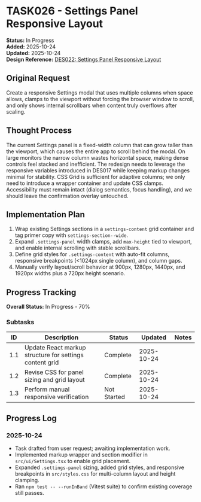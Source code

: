 # TASK026 - Settings Panel Responsive Layout

**Status:** In Progress  
**Added:** 2025-10-24  
**Updated:** 2025-10-24  
**Design Reference:** [DES022: Settings Panel Responsive Layout](../designs/DES022-settings-panel-responsive.md)

## Original Request

Create a responsive Settings modal that uses multiple columns when space allows, clamps to the viewport without forcing the browser window to scroll, and only shows internal scrollbars when content truly overflows after scaling.

## Thought Process

The current Settings panel is a fixed-width column that can grow taller than the viewport, which causes the entire app to scroll behind the modal. On large monitors the narrow column wastes horizontal space, making dense controls feel stacked and inefficient. The redesign needs to leverage the responsive variables introduced in DES017 while keeping markup changes minimal for stability. CSS Grid is sufficient for adaptive columns; we only need to introduce a wrapper container and update CSS clamps. Accessibility must remain intact (dialog semantics, focus handling), and we should leave the confirmation overlay untouched.

## Implementation Plan

1. Wrap existing Settings sections in a `settings-content` grid container and tag primer copy with `settings-section--wide`.
2. Expand `.settings-panel` width clamps, add `max-height` tied to viewport, and enable internal scrolling with stable scrollbars.
3. Define grid styles for `.settings-content` with auto-fit columns, responsive breakpoints (<1024px single column), and column gaps.
4. Manually verify layout/scroll behavior at 900px, 1280px, 1440px, and 1920px widths plus a 720px height scenario.

## Progress Tracking

**Overall Status:** In Progress - 70%

### Subtasks

| ID  | Description                                             | Status      | Updated    | Notes |
| --- | ------------------------------------------------------- | ----------- | ---------- | ----- |
| 1.1 | Update React markup structure for settings content grid | Complete    | 2025-10-24 |       |
| 1.2 | Revise CSS for panel sizing and grid layout             | Complete    | 2025-10-24 |       |
| 1.3 | Perform manual responsive verification                  | Not Started | 2025-10-24 |       |

## Progress Log

### 2025-10-24

- Task drafted from user request; awaiting implementation work.
- Implemented markup wrapper and section modifier in `src/ui/Settings.tsx` to enable grid placement.
- Expanded `.settings-panel` sizing, added grid styles, and responsive breakpoints in `src/styles.css` for multi-column layout and height clamping.
- Ran `npm test -- --runInBand` (Vitest suite) to confirm existing coverage still passes.
